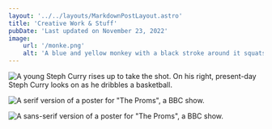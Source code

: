 ```yaml
---
layout: '../../layouts/MarkdownPostLayout.astro'
title: 'Creative Work & Stuff'
pubDate: 'Last updated on November 23, 2022'
image:
    url: '/monke.png'
    alt: 'A blue and yellow monkey with a black stroke around it squats on the ground as it covers its eyes with its left hand.'
---
```


![A young Steph Curry rises up to take the shot. On his right, present-day Steph Curry looks on as he dribbles a basketball.](/curry.webp)

![A serif version of a poster for "The Proms", a BBC show.](/proms1.png)

![A sans-serif version of a poster for "The Proms", a BBC show.](/proms2.png)